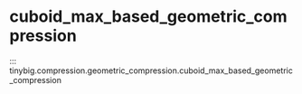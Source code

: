 # cuboid_max_based_geometric_compression

::: tinybig.compression.geometric_compression.cuboid_max_based_geometric_compression